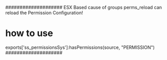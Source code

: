 ####################
ESX Based cause of groups
perms_reload can reload the Permission Configuration!
# how to use
exports['ss_permissionsSys']:hasPermissions(source, "PERMISSION")
####################

